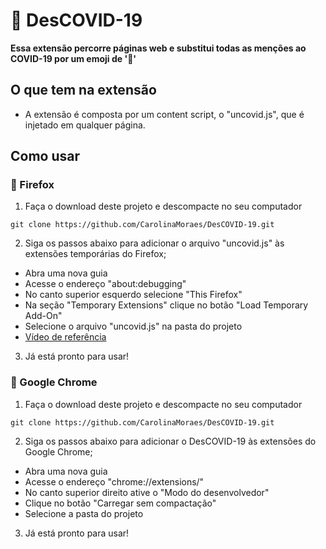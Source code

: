 # 💉 DesCOVID-19 

**Essa extensão percorre páginas web e substitui todas as menções ao COVID-19 por um emoji de '💉'**  

## O que tem na extensão

* A extensão é composta por um content script, o "uncovid.js", que é injetado em qualquer página.

## Como usar


### 🦊 Firefox 
1. Faça o download deste projeto e descompacte no seu computador
  ```
  git clone https://github.com/CarolinaMoraes/DesCOVID-19.git
  ```
2. Siga os passos abaixo para adicionar o arquivo "uncovid.js" às extensões temporárias do Firefox;
- Abra uma nova guia
- Acesse o endereço "about:debugging" 
- No canto superior esquerdo selecione "This Firefox"
- Na seção "Temporary Extensions" clique no botão "Load Temporary Add-On"
- Selecione o arquivo "uncovid.js" na pasta do projeto
- [Vídeo de referência](https://www.youtube.com/watch?v=cer9EUKegG4)

3. Já está pronto para usar!



### 🦄 Google Chrome  

1. Faça o download deste projeto e descompacte no seu computador
  ```
  git clone https://github.com/CarolinaMoraes/DesCOVID-19.git
  ```
2. Siga os passos abaixo para adicionar o DesCOVID-19 às extensões do Google Chrome;
- Abra uma nova guia
- Acesse o endereço "chrome://extensions/"
- No canto superior direito ative o "Modo do desenvolvedor"
- Clique no botão "Carregar sem compactação"
- Selecione a pasta do projeto

3. Já está pronto para usar!

